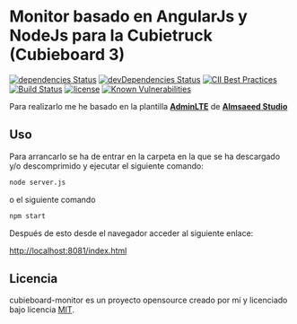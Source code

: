 # Monitor basado en AngularJs y NodeJs para la Cubietruck (Cubieboard 3)

[![dependencies Status](https://david-dm.org/juaalta/cubieboard-monitor/status.svg)](https://david-dm.org/juaalta/cubieboard-monitor)
[![devDependencies Status](https://david-dm.org/juaalta/cubieboard-monitor/dev-status.svg)](https://david-dm.org/juaalta/cubieboard-monitor?type=dev)
[![CII Best Practices](https://bestpractices.coreinfrastructure.org/projects/704/badge)](https://bestpractices.coreinfrastructure.org/projects/704)
[![Build Status](https://travis-ci.org/juaalta/cubieboard-monitor.svg?branch=master)](https://travis-ci.org/juaalta/cubieboard-monitor)
[![license](https://img.shields.io/badge/license-MIT%20License-blue.svg)](https://choosealicense.com/licenses/mit/)
[![Known Vulnerabilities](https://snyk.io/test/github/juaalta/cubieboard-monitor/badge.svg)](https://snyk.io/test/github/juaalta/cubieboard-monitor)

Para realizarlo me he basado en la plantilla **[AdminLTE](https://almsaeedstudio.com/themes/AdminLTE/index2.html)** de **[Almsaeed Studio](https://almsaeedstudio.com)**

## Uso

Para arrancarlo se ha de entrar en la carpeta en la que se ha descargado y/o descomprimido y ejecutar el siguiente comando:

``` bash
node server.js
```

o el siguiente comando

``` bash
npm start
```

Después de esto desde el navegador acceder al siguiente enlace:

[http://localhost:8081/index.html](http://localhost:8081/index.html)

## Licencia

cubieboard-monitor es un proyecto opensource creado por mí y licenciado bajo licencia [MIT](http://opensource.org/licenses/MIT).

